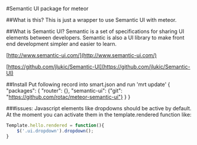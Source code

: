 #Semantic UI package for meteor

##What is this?
This is just a wrapper to use Semantic UI with meteor.

##What is Semantic UI?
Semantic is a set of specifications for sharing UI elements between developers. Semantic is also a UI library to make front end development simpler and easier to learn. 

[http://www.semantic-ui.com/](http://www.semantic-ui.com/)

[https://github.com/jlukic/Semantic-UI](https://github.com/jlukic/Semantic-UI)

##Install
Put following record into smart.json and run 'mrt update'
{
  "packages": {
    "router": {},
    "semantic-ui": {"git": "https://github.com/rotac/meteor-semantic-ui"}
  }
}

###issues:
Javascript elements like dropdowns should be active by default. At the moment you can activate them in the template.rendered function like: 

```javascript
Template.hello.rendered = function(){
	$('.ui.dropdown').dropdown();
}
```
